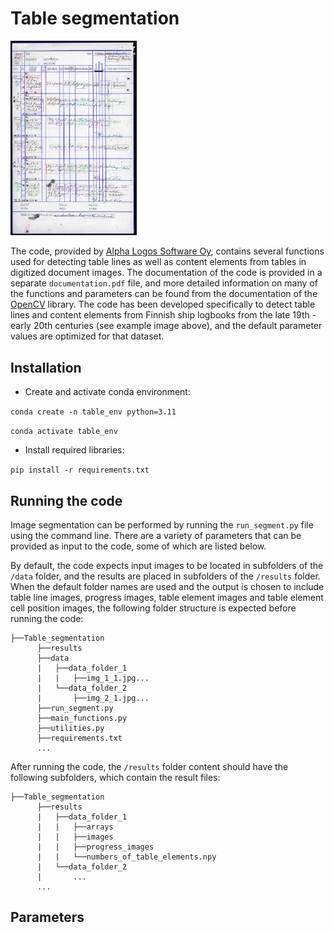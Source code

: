 # Table segmentation

<img src="table_example.jpg"  width="40%" height="40%">

The code, provided by [Alpha Logos Software Oy](https://www.alphalogos.fi/), contains several functions used for detecting table lines as well as content elements from tables in digitized document images. The documentation of the code is provided in a separate `documentation.pdf` file, and more detailed information on many of the functions and parameters can be found from the documentation of the [OpenCV](https://opencv.org/) library. The code has been developed specifically to detect table lines and content elements from Finnish ship logbooks from the late 19th - early 20th centuries (see example image above), and the default parameter values are optimized for that dataset. 

## Installation

- Create and activate conda environment:

`conda create -n table_env python=3.11`

`conda activate table_env`

- Install required libraries:

`pip install -r requirements.txt`

## Running the code

Image segmentation can be performed by running the `run_segment.py` file using the command line. There are a variety of parameters that can be provided as input to the code, some of which are listed below. 

By default, the code expects input images to be located in subfolders of the `/data` folder, and the results are placed in subfolders of the `/results` folder. When the default folder names are used and the output is chosen to include table line images, progress images, table element images and table element cell position images, the following folder structure is expected before running the code:

```
├──Table_segmentation
      ├──results 
      ├──data
      |   ├──data_folder_1
      |   |   ├──img_1_1.jpg...
      |   └──data_folder_2
      |       ├──img_2_1.jpg...
      ├──run_segment.py
      ├──main_functions.py
      ├──utilities.py
      ├──requirements.txt
      ...
```
After running the code, the `/results` folder content should have the following subfolders, which contain the result files:

```
├──Table_segmentation
      ├──results 
      |   ├──data_folder_1
      |   |   ├──arrays
      |   |   ├──images
      |   |   ├──progress_images
      |   |   └──numbers_of_table_elements.npy
      |   └──data_folder_2
      |       ...
      ...
```
## Parameters
